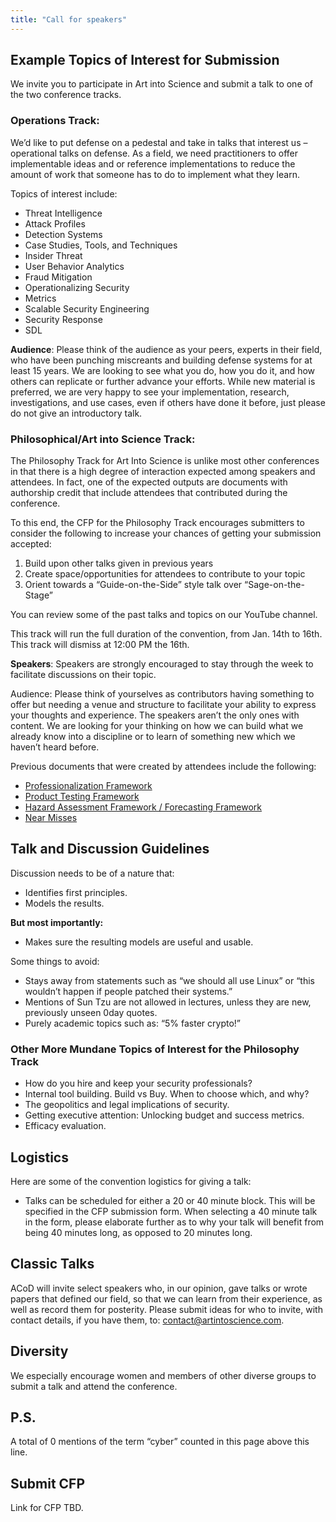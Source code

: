 ```yaml
---
title: "Call for speakers"
---
```



## Example Topics of Interest for Submission
We invite you to participate in Art into Science and submit a talk to one of the two conference tracks.

### Operations Track:

We’d like to put defense on a pedestal and take in talks that interest us – operational talks on defense. As a field, we need practitioners to offer implementable ideas and or reference implementations to reduce the amount of work that someone has to do to implement what they learn.

Topics of interest include:

* Threat Intelligence
* Attack Profiles
* Detection Systems
* Case Studies, Tools, and Techniques
* Insider Threat
* User Behavior Analytics
* Fraud Mitigation
* Operationalizing Security
* Metrics
* Scalable Security Engineering
* Security Response
* SDL

**Audience**: Please think of the audience as your peers, experts in their field, who have been punching miscreants and building defense systems for at least 15 years. We are looking to see what you do, how you do it, and how others can replicate or further advance your efforts. While new material is preferred, we are very happy to see your implementation, research, investigations, and use cases, even if others have done it before, just please do not give an introductory talk.

### Philosophical/Art into Science Track:

The Philosophy Track for Art Into Science is unlike most other conferences in that there is a high degree of interaction expected among speakers and attendees. In fact, one of the expected outputs are documents with authorship credit that include attendees that contributed during the conference.

To this end, the CFP for the Philosophy Track encourages submitters to consider the following to increase your chances of getting your submission accepted:

1. Build upon other talks given in previous years
2. Create space/opportunities for attendees to contribute to your topic
3. Orient towards a “Guide-on-the-Side” style talk over “Sage-on-the-Stage”

You can review some of the past talks and topics on our YouTube channel.

This track will run the full duration of the convention, from Jan. 14th to 16th. This track will dismiss at 12:00 PM the 16th.

**Speakers**: Speakers are strongly encouraged to stay through the week to facilitate discussions on their topic.

Audience: Please think of yourselves as contributors having something to offer but needing a venue and structure to facilitate your ability to express your thoughts and experience. The speakers aren’t the only ones with content. We are looking for your thinking on how we can build what we already know into a discipline or to learn of something new which we haven’t heard before.

Previous documents that were created by attendees include the following:

* [Professionalization Framework](http://bit.ly/acod-prof)
* [Product Testing Framework](http://bit.ly/acod-tef)
* [Hazard Assessment Framework / Forecasting Framework](http://bit.ly/acod-hazard)
* [Near Misses](http://bit.ly/acod-near-miss)

## Talk and Discussion Guidelines

Discussion needs to be of a nature that:

* Identifies first principles.
* Models the results.

**But most importantly:**

* Makes sure the resulting models are useful and usable.

Some things to avoid:
* Stays away from statements such as “we should all use Linux” or “this wouldn’t happen if people patched their systems.”
* Mentions of Sun Tzu are not allowed in lectures, unless they are new, previously unseen 0day quotes.
* Purely academic topics such as: “5% faster crypto!”

### Other More Mundane Topics of Interest for the Philosophy Track
* How do you hire and keep your security professionals?
* Internal tool building. Build vs Buy. When to choose which, and why?
* The geopolitics and legal implications of security.
* Getting executive attention: Unlocking budget and success metrics.
* Efficacy evaluation.


## Logistics 

Here are some of the convention logistics for giving a talk:

* Talks can be scheduled for either a 20 or 40 minute block. This will be specified in the CFP submission form. When selecting a 40 minute talk in the form, please elaborate further as to why your talk will benefit from being 40 minutes long, as opposed to 20 minutes long.

## Classic Talks 

ACoD will invite select speakers who, in our opinion, gave talks or wrote papers that defined our field, so that we can learn from their experience, as well as record them for posterity. Please submit ideas for who to invite, with contact details, if you have them, to: contact@artintoscience.com.

## Diversity

We especially encourage women and members of other diverse groups to submit a talk and attend the conference.

## P.S.

A total of 0 mentions of the term “cyber” counted in this page above this line.

## Submit CFP

Link for CFP TBD.